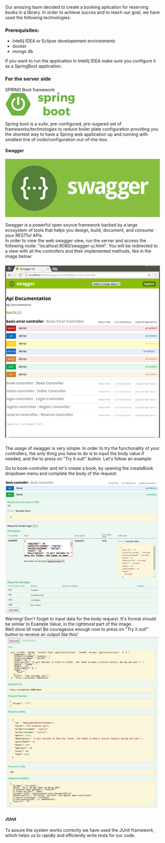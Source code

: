Our amazing team decided to create a booking aplication for reserving books in a library. In order to achieve succes and to reach our goal, we have used the following technologies: <br />

### Prerequisites:
<ul> 
	<li>Intellij IDEA or Eclipse developement environments</li>
	<li>docker</li>
	<li>mongo db </li>
</ul>

If you want to run the application in Intellij IDEA make sure you configure it as a SpringBoot application.

### For the server side
SPRING Boot framework <br />
<img src="images/springboot.png" />
<br />

Spring boot is a suite, pre-configured, pre-sugared set of frameworks/technologies to reduce boiler plate configuration providing you the shortest way to have a Spring web application up and running with smallest line of code/configuration out-of-the-box. 

#### Swagger
<img src="images/swagger.jpeg" />
<br />

Swagger is a powerful open source framework backed by a large ecosystem of tools that helps you design, build, document, and consume your RESTful APIs.
<br />
In order to view the web swagger view, run the server and access the following route: "localhost:8080/swagger-ui.html". You will be redirected to a view with all the controllers and their implemented methods, like in the image below: <br />

<img src="images/swagger-prtscr.png" />

The usage of swagger is very simple. In order to try the functionality of your controllers, the only thing you have to do is to input the body value if needed, and the to press on "Try it out!" button. Let's follow an example: <br />

Go to book-controller and let's create a book, by opening the createBook dropdown menu and complete the body of the request:

<img src="images/book-controller-complete.png" />

<br />
Warning! Don't forget to input data for the body request. It's format should be similar to Example Value, in the rightmost part of the image. <br />
Well done till now! Be courageous enough now to press on "Try it out!" button to receive an output like this!

<img src="images/try-it-out-output.png" />

#### JUnit
To assure the system works correctly we have used the JUnit framework, which helps us to rapidly and efficiently write tests for our code.

